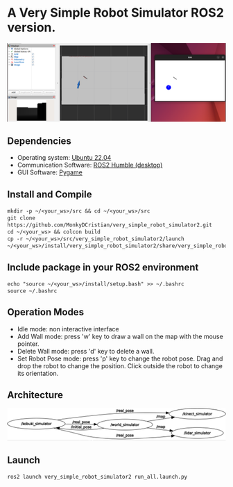 # A Very Simple Robot Simulator ROS2 version.

![Alt text](/imgs/vsrs2.png)

## Dependencies
 
* Operating system: [Ubuntu 22.04](https://releases.ubuntu.com/22.04/)
* Communication Software: [ROS2 Humble (desktop)](https://docs.ros.org/en/humble/Installation/Ubuntu-Install-Debians.html)
* GUI Software: [Pygame](https://www.pygame.org/wiki/GettingStarted)

## Install and Compile
```
mkdir -p ~/<your_ws>/src && cd ~/<your_ws>/src
git clone https://github.com/MonkyDCristian/very_simple_robot_simulator2.git
cd ~/<your_ws> && colcon build
cp -r ~/<your_ws>/src/very_simple_robot_simulator2/launch ~/<your_ws>/install/very_simple_robot_simulator2/share/very_simple_robot_simulator2
```

## Include package in your ROS2 environment
```
echo "source ~/<your_ws>/install/setup.bash" >> ~/.bashrc
source ~/.bashrc
```

## Operation Modes
* Idle mode: non interactive interface
* Add Wall mode: press 'w' key to draw a wall on the map with the mouse pointer.
* Delete Wall mode: press 'd' key to delete a wall.
* Set Robot Pose mode: press 'p' key to change the robot pose. Drag and drop the robot to change the position. Click outside the robot to change its orientation.

## Architecture
![Alt text](/imgs/rosgraph.png)


## Launch
```
ros2 launch very_simple_robot_simulator2 run_all.launch.py
```





